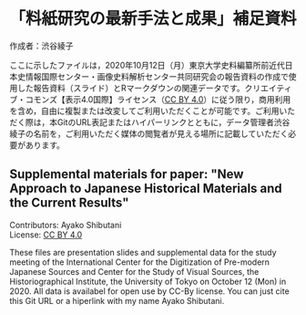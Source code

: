 # **「料紙研究の最新手法と成果」補足資料**

作成者：渋谷綾子  

ここに示したファイルは，2020年10月12日（月）東京大学史料編纂所前近代日本史情報国際センター・画像史料解析センター共同研究会の報告資料の作成で使用した報告資料（スライド）とRマークダウンの関連データです。クリエイティブ・コモンズ【表示4.0国際】ライセンス（[CC BY 4.0](https://creativecommons.org/licenses/by/4.0/legalcode.ja)）に従う限り，商用利用を含め，自由に複製または改変してご利用いただくことが可能です。ご利用いただく際は，本GitのURL表記またはハイパーリンクとともに，データ管理者渋谷綾子の名前を，ご利用いただく媒体の閲覧者が見える場所に記載していただく必要があります。  
</p>

## **Supplemental materials for paper: "New Approach to Japanese Historical Materials and the Current Results"**

Contributors: Ayako Shibutani  
License: [CC BY 4.0](https://creativecommons.org/licenses/by/4.0/legalcode)  

These files are presentation slides and supplemental data for the study meeting of the International Center for the Digitization of Pre-modern Japanese Sources and Center for the Study of Visual Sources, the Historiographical Institute, the University of Tokyo on October 12 (Mon) in 2020. All data is availabel for open use by CC-By license. You can just cite this Git URL or a hiperlink with my name Ayako Shibutani.
